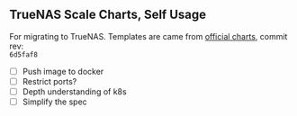 ## TrueNAS Scale Charts, Self Usage

For migrating to TrueNAS. Templates are came from [official charts](https://github.com/truenas/charts), commit rev:  
`6d5faf8`

- [ ] Push image to docker
- [ ] Restrict ports?
- [ ] Depth understanding of k8s
- [ ] Simplify the spec
